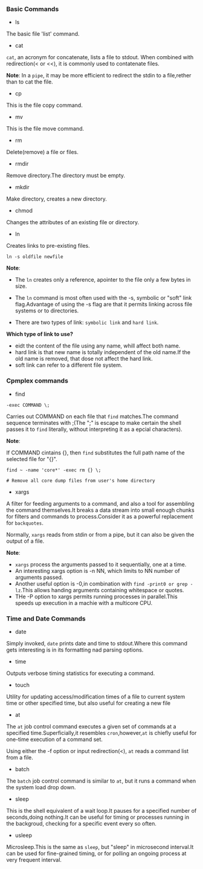 ### Basic Commands

- ls

The basic file 'list' command.

- cat

`cat`, an acronym for concatenate, lists a file to stdout. When combined with redirection(< or <<), it is commonly used to contatenate files.

**Note**: In a `pipe`, it may be more efficient to redirect the stdin to a file,rether than to cat the file.

- cp

This is the file copy command.

- mv

This is the file move command.

- rm

Delete(remove) a file or files.

- rmdir

Remove directory.The directory must be empty.

- mkdir

Make directory, creates a new directory.

- chmod

Changes the attributes of an existing file or directory.

- ln

Creates links to pre-existing files.

```shell
ln -s oldfile newfile
```


**Note**:

- The `ln` creates only a reference, apointer to the file only a few bytes in size.

- The `ln` command is most often used with the -s, symbolic or "soft" link flag.Advantage of using the -s flag are that it permits linking across file systems or to directories.

- There are two types of link: `symbolic link` and `hard link`.

**Which type of link to use?**

- eidt the content of the file using any name, whill affect both name.
- hard link is that new name is totally independent of the old name.If the old name is removed, that dose not affect the hard link.
- soft link can refer to a different file system.

### Cpmplex commands

- find

`-exec COMMAND \;`

Carries out COMMAND on each file that `find` matches.The command sequence terminates with ;(The ";" is escape to make certain the shell passes it to `find` literally, without interpreting it as a epcial characters).

**Note**:

If COMMAND cintains {}, then `find` substitutes the full path name of the selected file for "{}".

```shell
find ~ -name 'core*' -exec rm {} \;

# Remove all core dump files from user's home directory
```

- xargs

A filter for feeding arguments to a command, and also a tool for assembling the command themselves.It breaks a data stream into small enough chunks for filters and commands to process.Consider it as a powerful replacement for `backquotes`.

Normally, `xargs` reads from stdin or from a pipe, but it can also be given the output of a file.

**Note**:

- `xargs` process the arguments passed to it sequentially, one at a time.
- An interesting xargs option is -n NN, which limits to NN number of arguments passed.
- Another useful option is -0,in combination with `find -print0 or grep -lz`.This allows handing arguments containing whitespace or quotes.
- THe -P option to xargs permits running processes in parallel.This speeds up execution in a machie with a multicore CPU.

### Time and Date Commands

- date

Simply invoked, `date` prints date and time to stdout.Where this command gets interesting is in its formatting nad parsing options.

- time

Outputs verbose timing statistics for executing a command.

- touch

Utility for updating access/modification times of a file to current system time or other specified time, but also useful for creating a new file

- at

The `at` job control command executes a given set of commands at a specified time.Superficially,it resembles `cron`,however,`at` is chiefly useful for one-time execution of a command set.

Using either the -f option or input redirection(<), `at` reads a command list from a file.

- batch

The `batch` job control command is similar to `at`, but it runs a command when the system load drop down.

- sleep

This is the shell equivalent of a wait loop.It pauses for a specified number of seconds,doing nothing.It can be useful for timing or processes running in the backgroud, checking for a specific event every so often.

- usleep

Microsleep.This is the same as `sleep`, but "sleep" in microsecond interval.It can be used for fine-grained timing, or for polling an ongoing process at very frequent interval.


